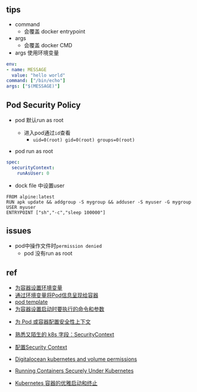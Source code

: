 
## tips
+ command
    + 会覆盖 docker entrypoint
+ args
    + 会覆盖 docker CMD
+ args 使用环境变量
```yaml
env:
- name: MESSAGE
  value: "hello world"
command: ["/bin/echo"]
args: ["$(MESSAGE)"]
```

## Pod Security Policy


+ pod 默认run as root
  + 进入pod通过`id`查看
    + `uid=0(root) gid=0(root) groups=0(root)`


+ pod run as root
```yaml
spec:
  securityContext:
    runAsUser: 0
```

+ dock file 中设置user
```
FROM alpine:latest
RUN apk update && addgroup -S mygroup && adduser -S myuser -G mygroup
USER myuser
ENTRYPOINT ["sh","-c","sleep 100000"]
```

## issues

+ pod中操作文件时`permission denied`
  + pod 没有run as root

## ref
+ [为容器设置环境变量](https://kubernetes.io/zh/docs/tasks/inject-data-application/define-environment-variable-container/)
+ [通过环境变量将Pod信息呈现给容器](https://kubernetes.io/zh/docs/tasks/inject-data-application/environment-variable-expose-pod-information/)
+ [pod template](https://kubernetes.io/docs/concepts/workloads/pods/#pod-templates)
+ [为容器设置启动时要执行的命令和参数](https://kubernetes.io/zh/docs/tasks/inject-data-application/define-command-argument-container/)

<!-- SecurityContext -->
+ [为 Pod 或容器配置安全性上下文](https://kubernetes.io/zh/docs/tasks/configure-pod-container/security-context/)
+ [熟悉又陌生的 k8s 字段：SecurityContext](https://developer.aliyun.com/article/777651)
+ [配置Security Context](https://help.aliyun.com/document_detail/163023.html)
+ [Digitalocean kubernetes and volume permissions](https://faun.pub/digitalocean-kubernetes-and-volume-permissions-820f46598965)


+ [Running Containers Securely Under Kubernetes](https://www.magalix.com/blog/running-containers-securely-under-kubernetes)
+ [Kubernetes 容器的优雅启动和终止](https://www.kubernetes.org.cn/9692.html)